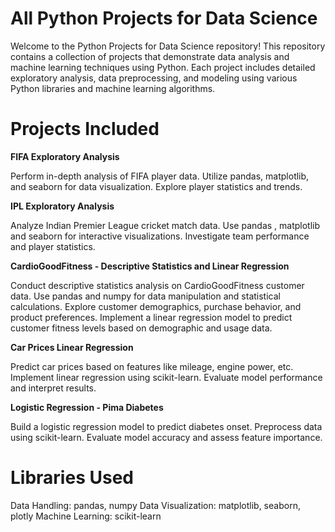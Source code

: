 # All Python Projects for Data Science #
Welcome to the Python Projects for Data Science repository! This repository contains a collection of projects that demonstrate data analysis and machine learning techniques using Python. Each project includes detailed exploratory analysis, data preprocessing, and modeling using various Python libraries and machine learning algorithms.

# Projects Included #

**FIFA Exploratory Analysis**

Perform in-depth analysis of FIFA player data.
Utilize pandas, matplotlib, and seaborn for data visualization.
Explore player statistics and trends.

**IPL Exploratory Analysis**

Analyze Indian Premier League cricket match data.
Use pandas , matplotlib and seaborn for interactive visualizations.
Investigate team performance and player statistics.

**CardioGoodFitness - Descriptive Statistics and Linear Regression**

Conduct descriptive statistics analysis on CardioGoodFitness customer data.
Use pandas and numpy for data manipulation and statistical calculations.
Explore customer demographics, purchase behavior, and product preferences.
Implement a linear regression model to predict customer fitness levels based on demographic and usage data.

**Car Prices Linear Regression**

Predict car prices based on features like mileage, engine power, etc.
Implement linear regression using scikit-learn.
Evaluate model performance and interpret results.

**Logistic Regression - Pima Diabetes**

Build a logistic regression model to predict diabetes onset.
Preprocess data using scikit-learn.
Evaluate model accuracy and assess feature importance.

# Libraries Used #
Data Handling: pandas, numpy
Data Visualization: matplotlib, seaborn, plotly
Machine Learning: scikit-learn

